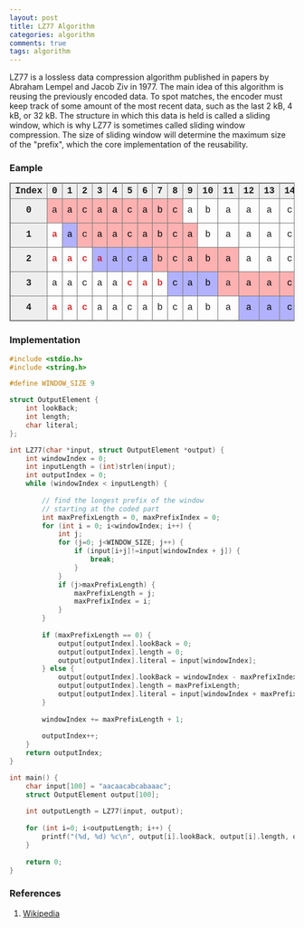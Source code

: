 ```yaml
---
layout: post
title: LZ77 Algorithm
categories: algorithm
comments: true
tags: algorithm
---
```


LZ77 is a lossless data compression algorithm published in papers by Abraham Lempel and Jacob Ziv in 1977. The main idea of this algorithm is reusing the previously encoded data. To spot matches, the encoder must keep track of some amount of the most recent data, such as the last 2 kB, 4 kB, or 32 kB. The structure in which this data is held is called a sliding window, which is why LZ77 is sometimes called sliding window compression. The size of sliding window will determine the maximum size of the "prefix", which the core implementation of the reusability.

<!--more-->

### Eample

<style>
table {
	border-collapse: collapse;
	font-family: Courier, monospace;
}
table, th, td {
	border: 1px solid #777;
}
td {
	width: 25px;
	text-align: center;
}
th {
	background: #eee;
}
.literal {
	background: rgba(255, 0, 0, .3);
}
.window {
	background: rgba(255, 0, 0, .3);
	color: #000;
}
.prefix {
	background: rgba(0, 0, 255, .3);
}
.match {
	font-weight: bold;
	color: rgba(200, 0, 0, .8);
}
.left {
}
.inverted {
	font-weight: bold;
	background: #eee;
}
</style>
<table>
<tr>
	<th style="width:60px;"> Index </th>
	<th> 0 </th>
	<th> 1 </th>
	<th> 2 </th>
	<th> 3 </th>
	<th> 4 </th>
	<th> 5 </th>
	<th> 6 </th>
	<th> 7 </th>
	<th> 8 </th>
	<th> 9 </th>
	<th> 10 </th>
	<th> 11 </th>
	<th> 12 </th>
	<th> 13 </th>
	<th> 14 </th>
	<th style="width:80px;"> Prefix </th>
	<th style="width:60px;"> Back </th>
	<th style="width:60px;"> Length </th>
	<th style="width:100px;"> Output </th>
</tr>
<tr>
	<td class="inverted"> 0 </td>
	<td class="literal"> a </td>
	<td class="window"> a </td>
	<td class="window"> c </td>
	<td class="window"> a </td>
	<td class="window"> a </td>
	<td class="window"> c </td>
	<td class="window"> a </td>
	<td class="window"> b </td>
	<td class="window"> c </td>
	<td> a </td>
	<td> b </td>
	<td> a </td>
	<td> a </td>
	<td> a </td>
	<td> c </td>
	<td></td>
	<td>0</td>
	<td>0</td>
	<td class="left"> 0, 0, a </td>
</tr>
<tr>
	<td class="inverted"> 1 </td>
	<td class="match"> a </td>
	<td class="window prefix"> a </td>
	<td class="literal"> c </td>
	<td class="window"> a </td>
	<td class="window"> a </td>
	<td class="window"> c </td>
	<td class="window"> a </td>
	<td class="window"> b </td>
	<td class="window"> c </td>
	<td class="window"> a </td>
	<td> b </td>
	<td> a </td>
	<td> a </td>
	<td> a </td>
	<td> c </td>
	<td> a </td>
	<td>1</td>
	<td>1</td>
	<td class="left"> 1, 1, c </td>
</tr>
<tr>
	<td class="inverted"> 2 </td>
	<td class="match"> a </td>
	<td class="match"> a </td>
	<td class="match"> c </td>
	<td class="window prefix match"> a </td>
	<td class="window prefix"> a </td>
	<td class="window prefix"> c </td>
	<td class="window prefix"> a </td>
	<td class="literal"> b </td>
	<td class="window"> c </td>
	<td class="window"> a </td>
	<td class="window"> b </td>
	<td class="window"> a </td>
	<td> a </td>
	<td> a </td>
	<td> c </td>
	<td> aaca </td>
	<td>3</td>
	<td>4</td>
	<td class="left"> 3, 4, b </td>
</tr>
<tr>
	<td class="inverted"> 3 </td>
	<td> a </td>
	<td> a </td>
	<td> c </td>
	<td> a </td>
	<td> a </td>
	<td class="match"> c </td>
	<td class="match"> a </td>
	<td class="match"> b </td>
	<td class="window prefix"> c </td>
	<td class="window prefix"> a </td>
	<td class="window prefix"> b </td>
	<td class="literal"> a </td>
	<td class="window"> a </td>
	<td class="window"> a </td>
	<td class="window"> c </td>
	<td> cab </td>
	<td>3</td>
	<td>3</td>
	<td class="left"> 3, 3, a </td>
</tr>
<tr>
	<td class="inverted"> 4 </td>
	<td class="match"> a </td>
	<td class="match"> a </td>
	<td class="match"> c </td>
	<td> a </td>
	<td> a </td>
	<td> c </td>
	<td> a </td>
	<td> b </td>
	<td> c </td>
	<td> a </td>
	<td> b </td>
	<td> a </td>
	<td class="window prefix"> a </td>
	<td class="window prefix"> a </td>
	<td class="window prefix"> c </td>
	<td> aac </td>
	<td>12</td>
	<td>3</td>
	<td class="left"> 12, 3, $ </td>
</tr>
</table>

### Implementation

```c
#include <stdio.h>
#include <string.h>

#define WINDOW_SIZE 9

struct OutputElement {
    int lookBack;
    int length;
    char literal;
};

int LZ77(char *input, struct OutputElement *output) {
    int windowIndex = 0;
    int inputLength = (int)strlen(input);
    int outputIndex = 0;
    while (windowIndex < inputLength) {
        
        // find the longest prefix of the window 
        // starting at the coded part
        int maxPrefixLength = 0, maxPrefixIndex = 0;
        for (int i = 0; i<windowIndex; i++) {
            int j;
            for (j=0; j<WINDOW_SIZE; j++) {
                if (input[i+j]!=input[windowIndex + j]) {
                    break;
                }
            }
            if (j>maxPrefixLength) {
                maxPrefixLength = j;
                maxPrefixIndex = i;
            }
        }
        
        if (maxPrefixLength == 0) {
            output[outputIndex].lookBack = 0;
            output[outputIndex].length = 0;
            output[outputIndex].literal = input[windowIndex];
        } else {
            output[outputIndex].lookBack = windowIndex - maxPrefixIndex;
            output[outputIndex].length = maxPrefixLength;
            output[outputIndex].literal = input[windowIndex + maxPrefixLength];
        }
        
        windowIndex += maxPrefixLength + 1;
        
        outputIndex++;
    }
    return outputIndex;
}

int main() {
    char input[100] = "aacaacabcabaaac";
    struct OutputElement output[100];
    
    int outputLength = LZ77(input, output);
    
    for (int i=0; i<outputLength; i++) {
        printf("(%d, %d) %c\n", output[i].lookBack, output[i].length, output[i].literal);
    }
    
    return 0;
}
```

### References
1. [Wikipedia](http://en.wikipedia.org/wiki/LZ77_and_LZ78)


